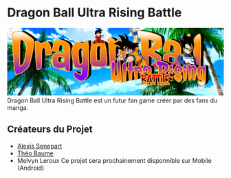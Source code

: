# Dragon Ball Ultra Rising Battle
![Logo du jeu](https://github.com/Delideas/DBURB/blob/main/images/header.png)
Dragon Ball Ultra Rising Battle est un futur fan game créer par des fans du manga.
## Créateurs du Projet
- [Alexis Senepart](https://github.com/Kh4ru)
- [Théo Baume](https://github.com/Nasus02X)
- Melvyn Leroux
Ce projet sera prochainement disponnible sur Mobile (Android)
